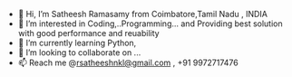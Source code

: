 - 👋 Hi, I’m Satheesh Ramasamy from Coimbatore,Tamil Nadu , INDIA
- 👀 I’m interested in Coding,..Programming... and Providing best solution with good performance and reuability
- 🌱 I’m currently learning Python,
- 💞️ I’m looking to collaborate on ...
- 📫 Reach me @rsatheeshnkl@gmail.com , +91 9972717476

<!---
satheeshramasamy-cbe/satheeshramasamy-cbe is a ✨ special ✨ repository because its `README.md` (this file) appears on your GitHub profile.
You can click the Preview link to take a look at your changes.
--->
